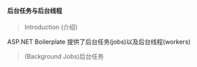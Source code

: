 #### 后台任务与后台线程

> Introduction (介绍)

ASP.NET Boilerplate 提供了后台任务(jobs)以及后台线程(workers)


> (Background Jobs)后台任务
